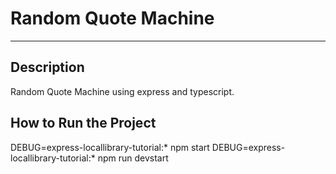 # Random Quote Machine
---

## Description

Random Quote Machine using express and typescript.

## How to Run the Project
DEBUG=express-locallibrary-tutorial:* npm start
DEBUG=express-locallibrary-tutorial:* npm run devstart
